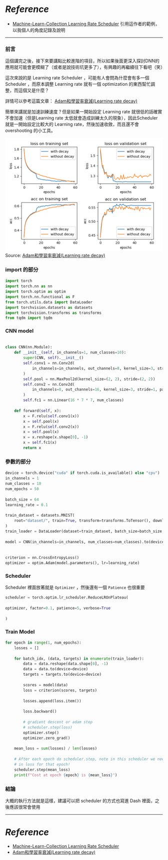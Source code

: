 # *Reference*
- [Machine-Learn-Collection Learning Rate Scheduler](https://github.com/aladdinpersson/Machine-Learning-Collection/blob/master/ML/Pytorch/Basics/pytorch_lr_ratescheduler.py)
引用這作者的範例，以我個人的角度記錄及說明
-------------
### 前言
這個講完之後，接下來要講點比較進階的項目，所以如果後面更深入探討DNN的應用就可能會更模糊了（或者是說技術坑更多了），有興趣的再繼續往下看吧（笑）

這次來說的是 Learning rate Scheduler ，可能有人會問為什麼會有多一個 Scheduler ，而原本調整 Learning rate 就有一個 optimization 的東西幫忙調整，而這個又是什麼？

詳情可以參考這篇文章：
[Adam和學習率衰減(Learning rate decay)](https://www.cnblogs.com/wuliytTaotao/p/11101652.html)

簡單來講就是加速訓練速度？但是如果一開始設定 Learning rate 就很低的話確實不會加速（但是Learning rate 太低就會造成訓練太久的現象），因此Scheduler 就是一開始設定比較大的 Learning rate，然後加速收斂，而且還不會 overshooting 的小工具。

![image](../Images/D20-1.png)
Source: [Adam和學習率衰減(Learning rate decay)](https://www.cnblogs.com/wuliytTaotao/p/11101652.html)

### import 的部分
```Python
import torch
import torch.nn as nn
import torch.optim as optim
import torch.nn.functional as F
from torch.utils.data import DataLoader
import torchvision.datasets as datasets
import torchvision.transforms as transforms
from tqdm import tqdm
```

### CNN model
```Python

class CNN(nn.Module):
    def __init__(self, in_channels=1, num_classes=10):
        super(CNN, self).__init__()
        self.conv1 = nn.Conv2d(
            in_channels=in_channels, out_channels=8, kernel_size=3, stride=1, padding=1
        )
        self.pool = nn.MaxPool2d(kernel_size=(2, 2), stride=(2, 2))
        self.conv2 = nn.Conv2d(
            in_channels=8, out_channels=16, kernel_size=3, stride=1, padding=1
        )
        self.fc1 = nn.Linear(16 * 7 * 7, num_classes)

    def forward(self, x):
        x = F.relu(self.conv1(x))
        x = self.pool(x)
        x = F.relu(self.conv2(x))
        x = self.pool(x)
        x = x.reshape(x.shape[0], -1)
        x = self.fc1(x)
        return x
```

### 參數的部分
```Python
device = torch.device("cuda" if torch.cuda.is_available() else "cpu")
in_channels = 1
num_classes = 10
num_epochs = 50

batch_size = 64
learning_rate = 0.1

train_dataset = datasets.MNIST(
    root="dataset/", train=True, transform=transforms.ToTensor(), download=True
)
train_loader = DataLoader(dataset=train_dataset, batch_size=batch_size, shuffle=True)

model = CNN(in_channels=in_channels, num_classes=num_classes).to(device)


criterion = nn.CrossEntropyLoss()
optimizer = optim.Adam(model.parameters(), lr=learning_rate)
```

### Scheduler
Scheduler 裡面放著就是 `Optimizer` ，然後還有一個 `Patience` 也很重要
```Python
scheduler = torch.optim.lr_scheduler.ReduceLROnPlateau(

optimizer, factor=0.1, patience=5, verbose=True

)
```


### Train Model
```Python
for epoch in range(1, num_epochs):
    losses = []

    for batch_idx, (data, targets) in enumerate(train_loader):
        data = data.reshape(data.shape[0], -1)
        data = data.to(device=device)
        targets = targets.to(device=device)

        scores = model(data)
        loss = criterion(scores, targets)

        losses.append(loss.item())

        loss.backward()

        # gradient descent or adam step
        # scheduler.step(loss)
        optimizer.step()
        optimizer.zero_grad()

    mean_loss = sum(losses) / len(losses)

    # After each epoch do scheduler.step, note in this scheduler we need to send
    # in loss for that epoch!
    scheduler.step(mean_loss)
    print(f"Cost at epoch {epoch} is {mean_loss}")

```

### 結論
大概的執行方法就是這樣，建議可以把 scheduler 的方式也寫進 Dash 裡面，之後應該很常會使用

----------
# *Reference*
- [Machine-Learn-Collection Learning Rate Scheduler](https://github.com/aladdinpersson/Machine-Learning-Collection/blob/master/ML/Pytorch/Basics/pytorch_lr_ratescheduler.py)
- [Adam和學習率衰減(Learning rate decay)](https://www.cnblogs.com/wuliytTaotao/p/11101652.html)
